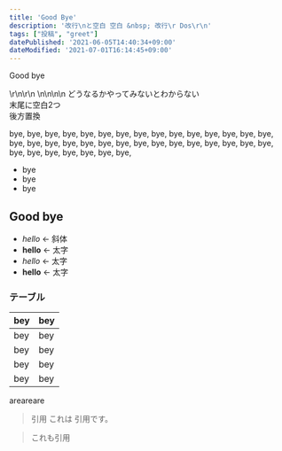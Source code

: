 ```yaml
---
title: 'Good Bye'
description: '改行\nと空白 空白 &nbsp; 改行\r Dos\r\n'
tags: ["投稿", "greet"]
datePublished: '2021-06-05T14:40:34+09:00'
dateModified: '2021-07-01T16:14:45+09:00'
---
```


Good bye

\r\n\r\n
\n\n\n\n
どうなるかやってみないとわからない<br>
末尾に空白2つ  
後方置換

bye, bye, bye, bye, bye, bye, bye, bye, bye, bye, bye, bye, bye, bye, bye, bye, bye, bye, bye, bye, bye, bye, bye, bye, bye, bye, bye, bye, bye, bye, bye, bye, bye, bye, bye, bye, bye, 

- bye
- bye
- bye

## Good bye

- _hello_ ← 斜体
- __hello__ ← 太字
- *hello* ← 太字
- **hello** ← 太字

### テーブル

|bey|bey|
|:--|:--|
|bey|bey|
|bey|bey|
|bey|bey|
|bey|bey|



<div class="hey">
  areareare

</div>


> 引用
> これは
> 引用です。

<blockquote class="hoge">
これも引用
</blockquote>
